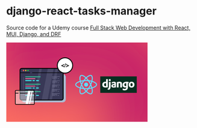 # django-react-tasks-manager

Source code for a Udemy course [Full Stack Web Development with React, MUI, Django, and DRF](https://www.udemy.com/course/full-stack-web-development-with-react-mui-django-and-drf/?couponCode=DJRTPROMO)

<img src="./preview.png" width="375" height="211" />

<br />
